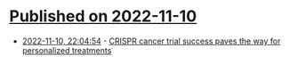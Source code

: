 # [Published on 2022-11-10](index.md)

* [2022-11-10, 22:04:54](https://news.ycombinator.com/item?id=33554141) - [CRISPR cancer trial success paves the way for personalized treatments](https://www.nature.com/articles/d41586-022-03676-7)
